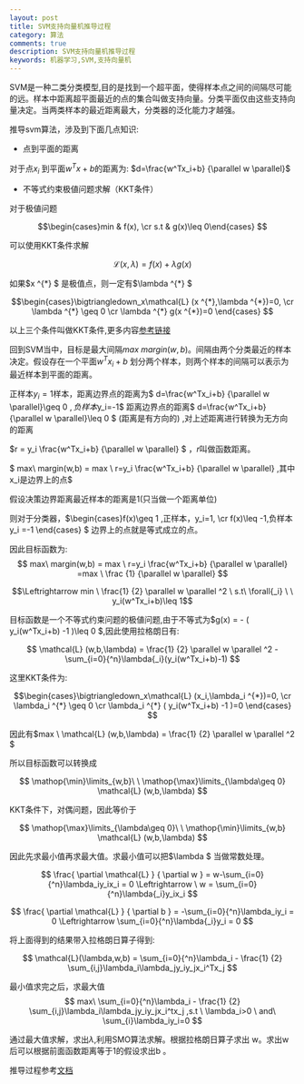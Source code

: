 ```yaml
---
layout: post
title: SVM支持向量机推导过程
category: 算法
comments: true
description: SVM支持向量机推导过程
keywords: 机器学习,SVM,支持向量机
---
```


SVM是一种二类分类模型,目的是找到一个超平面，使得样本点之间的间隔尽可能的远。样本中距离超平面最近的点的集合叫做支持向量。分类平面仅由这些支持向量决定。当两类样本的最近距离最大，分类器的泛化能力才越强。


推导svm算法，涉及到下面几点知识:

*   点到平面的距离

对于点$x_i$ 到平面$w^Tx+b$的距离为:
$d=\frac{w^Tx_i+b} {\parallel w \parallel}$

*   不等式约束极値问题求解（KKT条件）

对于极値问题

$$\begin{cases}min & f(x), \cr s.t & g(x)\leq 0\end{cases} $$

可以使用KKT条件求解

$$ \mathcal{L} (x,\lambda) = f(x)+\lambda  g(x)  $$

如果$x ^{\*} $ 是极值点，则一定有$\lambda ^{\*} $

$$\begin{cases}\bigtriangledown_x\mathcal{L} (x ^{*},\lambda ^{*})=0, \cr \lambda ^{*} \geq 0 \cr \lambda ^{*} g(x ^{*})=0 \end{cases} $$

以上三个条件叫做KKT条件,更多内容[参考链接](https://www.cnblogs.com/liaohuiqiang/p/7805954.html)


回到SVM当中，目标是最大间隔$max\ margin(w,b)$。间隔由两个分类最近的样本决定。假设存在一个平面$w^Tx_i+b$ 划分两个样本，则两个样本的间隔可以表示为最近样本到平面的距离。

正样本$y_i=1$样本，距离边界点的距离为$ d=\frac{w^Tx_i+b} {\parallel w \parallel}\geq 0 $,负样本$y_i=-1$ 距离边界点的距离$ d=\frac{w^Tx_i+b} {\parallel w \parallel}\leq 0 $ (距离是有方向的) ,对上述距离进行转换为无方向的距离

$r = y_i \frac{w^Tx_i+b} {\parallel w \parallel} $ ，$r$叫做函数距离。

$ max\ margin(w,b) = max \ r=y_i \frac{w^Tx_i+b} {\parallel w \parallel} ,其中x_i是边界上的点$

假设决策边界距离最近样本的距离是1(只当做一个距离单位)

则对于分类器，$\begin{cases}f(x)\geq 1 ,正样本，y_i=1, \cr f(x)\leq -1,负样本 y_i =-1 \end{cases} $
边界上的点就是等式成立的点。

因此目标函数为:
$$ max\ margin(w,b) = max \ r=y_i \frac{w^Tx_i+b} {\parallel w \parallel} =max \ \frac {1} {\parallel w \parallel} $$

$$\Leftrightarrow min \ \frac{1} {2} \parallel w \parallel ^2  \ s.t\ \forall{_i} \ \  y_i(w^Tx_i+b)\leq 1$$


目标函数是一个不等式约束问题的极値问题,由于不等式为$g(x) = - ( y_i(w^Tx_i+b) -1 )\leq 0 $,因此使用拉格朗日有:

$$ \mathcal{L} (w,b,\lambda) = \frac{1} {2} \parallel w \parallel ^2 - \sum_{i=0}{^n}\lambda{_i}(y_i(w^Tx_i+b)-1) $$

这里KKT条件为:

$$\begin{cases}\bigtriangledown_x\mathcal{L} (x_i,\lambda_i ^{*})=0, \cr \lambda_i ^{*} \geq 0 \cr \lambda_i ^{*} ( y_i(w^Tx_i+b) -1 )=0 \end{cases} $$

因此有$max \ \mathcal{L} (w,b,\lambda) = \frac{1} {2} \parallel w \parallel ^2 $

所以目标函数可以转换成

$$ \mathop{\min}\limits_{w,b}\ \ \mathop{\max}\limits_{\lambda\geq 0} \mathcal{L} (w,b,\lambda) $$

KKT条件下，对偶问题，因此等价于

$$ \mathop{\max}\limits_{\lambda\geq 0}\ \ \mathop{\min}\limits_{w,b} \mathcal{L} (w,b,\lambda) $$


因此先求最小值再求最大值。求最小值可以把$\lambda $ 当做常数处理。

$$ \frac{ \partial \mathcal{L} } { \partial w } = w-\sum_{i=0}{^n}\lambda_iy_ix_i = 0   \Leftrightarrow \ w = \sum_{i=0}{^n}\lambda{_i}y_ix_i $$

$$ \frac{ \partial \mathcal{L} } { \partial b } = -\sum_{i=0}{^n}\lambda_iy_i = 0  \Leftrightarrow  \sum_{i=0}{^n}\lambda{_i}y_i = 0 $$

将上面得到的结果带入拉格朗日算子得到:

$$ \mathcal{L}(\lambda,w,b) = \sum_{i=0}{^n}\lambda_i - \frac{1} {2} \sum_{i,j}\lambda_i\lambda_jy_iy_jx_i^Tx_j $$

最小值求完之后，求最大值
$$ max\ \sum_{i=0}{^n}\lambda_i - \frac{1} {2} \sum_{i,j}\lambda_i\lambda_jy_iy_jx_i^tx_j ,s.t \  \lambda_i>0 \ and\ \sum_{i}\lambda_iy_i=0 $$


通过最大值求解，求出$\lambda$,利用SMO算法求解。根据拉格朗日算子求出 w。求出w后可以根据前面函数距离等于1的假设求出b 。


推导过程参考[文档](https://blog.csdn.net/Sunshine_in_Moon/article/details/51321461)